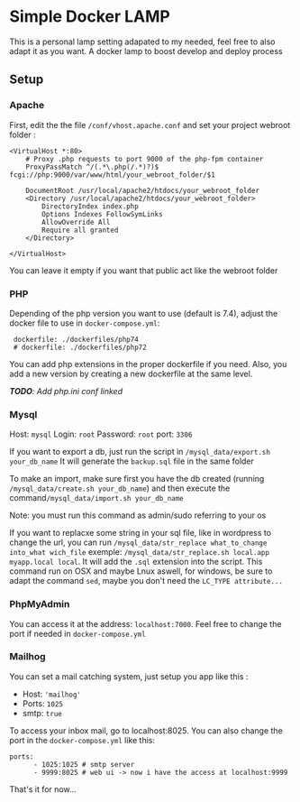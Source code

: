 # Simple Docker LAMP

This is a personal lamp setting adapated to my needed, feel free to also adapt it as you want. 
A docker lamp to boost develop and deploy process

## Setup

### Apache

First, edit the the file `/conf/vhost.apache.conf` and set your project webroot folder :
````
<VirtualHost *:80>
    # Proxy .php requests to port 9000 of the php-fpm container
    ProxyPassMatch ^/(.*\.php(/.*)?)$ fcgi://php:9000/var/www/html/your_webroot_folder/$1

    DocumentRoot /usr/local/apache2/htdocs/your_webroot_folder
    <Directory /usr/local/apache2/htdocs/your_webroot_folder>
        DirectoryIndex index.php
        Options Indexes FollowSymLinks
        AllowOverride All
        Require all granted
    </Directory>
    
</VirtualHost>
````

You can leave it empty if you want that public act like the webroot folder

### PHP

Depending of the php version you want to use (default is 7.4), adjust the docker file to use in `docker-compose.yml`:
```
 dockerfile: ./dockerfiles/php74
 # dockerfile: ./dockerfiles/php72
```
 You can add php extensions in the proper dockerfile if you need. Also, you add a new version by creating a new dockerfile at the same level.

***TODO**: Add php.ini conf linked*

### Mysql

Host: `mysql`
Login: `root`
Password: `root`
port: `3306`

If you want to export a db, just run the script in `/mysql_data/export.sh your_db_name`
It will generate the `backup.sql` file in the same folder

To make an import, make sure first you have the db created (running `/mysql_data/create.sh your_db_name`) and then execute the command`/mysql_data/import.sh your_db_name`

Note: you must run this command as admin/sudo referring to your os

If you want to replacxe some string in your sql file, like in wordpress to change the url, you can run `/mysql_data/str_replace what_to_change into_what wich_file`
exemple: `/mysql_data/str_replace.sh local.app myapp.local local`. It will add the `.sql` extension into the script.
This command run on OSX and maybe Lnux aswell, for windows, be sure to adapt the command `sed`, maybe you don't need the `LC_TYPE attribute...`

### PhpMyAdmin

You can access it at the address: `localhost:7000`. Feel free to change the port if needed in `docker-compose.yml`

### Mailhog

You can set a mail catching system, just setup you app like this : 

 - Host: `'mailhog'`
 - Ports: `1025`
 - smtp: `true`

To access your inbox mail, go to localhost:8025. You can also change the port in the `docker-compose.yml`  like this: 
```
ports:
      - 1025:1025 # smtp server
      - 9999:8025 # web ui -> now i have the access at localhost:9999
``` 


That's it for now...